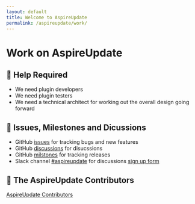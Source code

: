 ```yaml
---
layout: default
title: Welcome to AspireUpdate
permalink: /aspireupdate/work/
---
```


# Work on AspireUpdate



## 🚨 Help Required

- We need plugin developers
- We need plugin testers 
- We need a technical architect for working out the overall design going forward


## 📝 Issues, Milestones and Dicussions 

- GitHub [issues](https://github.com/aspirepress/aspireupdate/issues) for tracking bugs and new features 
- GitHub [discussions](https://github.com/aspirepress/aspireupdate/discussions) for disucssions
- GitHub [milstones](https://github.com/aspirepress/aspireupdate/milestones) for tracking releases 
- Slack channel [#aspireupdate](https://app.slack.com/client/T07Q5LB7W23/C07Q88M2KQF) for discussions [sign up form](https://aspirepress.org/slack/) 

## 👥 The AspireUpdate Contributors

[AspireUpdate Contributors](https://github.com/aspirepress/aspireupdate/graphs/contributors)


